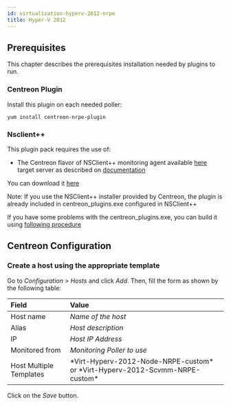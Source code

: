 ```yaml
---
id: virtualization-hyperv-2012-nrpe
title: Hyper-V 2012
---
```


## Prerequisites

This chapter describes the prerequisites installation needed by plugins to run.

### Centreon Plugin

Install this plugin on each needed poller:

``` shell
yum install centreon-nrpe-plugin
```

### Nsclient++

This plugin pack requires the use of:

  - The Centreon flavor of NSClient++ monitoring agent available [here](https://github.com/centreon/centreon-nsclient-build/releases)
    target server as described on
    [documentation](http://documentation.centreon.com)

You can download it
[here](https://github.com/centreon/centreon-nsclient-build/releases)

Note: If you use the NSClient++ installer provided by Centreon, the plugin is
already included in centreon\_plugins.exe configured in NSClient++

If you have some problems with the centreon\_plugins.exe, you can build it using
[following
procedure](https://github.com/centreon/centreon-nsclient-build#centreon-nsclient-build)

## Centreon Configuration

### Create a host using the appropriate template

Go to *Configuration \> Hosts* and click *Add*. Then, fill the form as shown by
the following table:

| Field                   | Value                                                                           |
| :---------------------- | :------------------------------------------------------------------------------ |
| Host name               | *Name of the host*                                                              |
| Alias                   | *Host description*                                                              |
| IP                      | *Host IP Address*                                                               |
| Monitored from          | *Monitoring Poller to use*                                                      |
| Host Multiple Templates | \*Virt-Hyperv-2012-Node-NRPE-custom\* or \*Virt-Hyperv-2012-Scvmm-NRPE-custom\* |

Click on the *Save* button.
